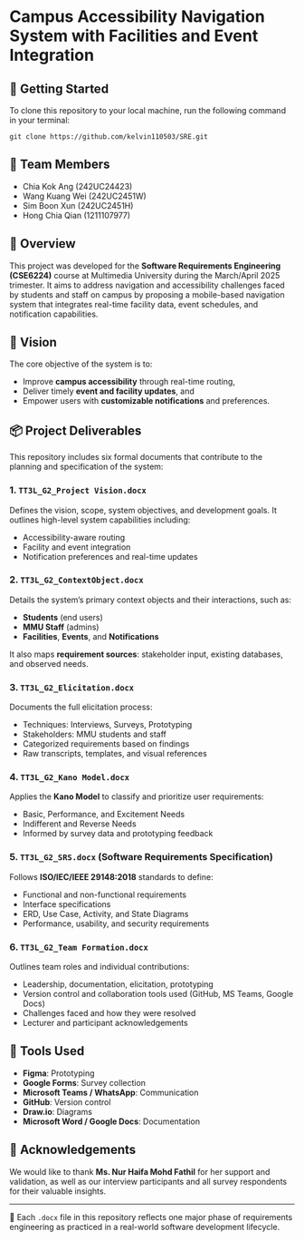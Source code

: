 # Campus Accessibility Navigation System with Facilities and Event Integration
## 🚀 Getting Started

To clone this repository to your local machine, run the following command in your terminal:

```
git clone https://github.com/kelvin110503/SRE.git
```
## 👥 Team Members
- Chia Kok Ang (242UC24423)
- Wang Kuang Wei (242UC2451W)
- Sim Boon Xun (242UC2451H)
- Hong Chia Qian (1211107977)

## 📘 Overview
This project was developed for the **Software Requirements Engineering (CSE6224)** course at Multimedia University during the March/April 2025 trimester. It aims to address navigation and accessibility challenges faced by students and staff on campus by proposing a mobile-based navigation system that integrates real-time facility data, event schedules, and notification capabilities.

## 📌 Vision
The core objective of the system is to:
- Improve **campus accessibility** through real-time routing,
- Deliver timely **event and facility updates**, and
- Empower users with **customizable notifications** and preferences.

## 📦 Project Deliverables
This repository includes six formal documents that contribute to the planning and specification of the system:

### 1. `TT3L_G2_Project Vision.docx`
Defines the vision, scope, system objectives, and development goals. It outlines high-level system capabilities including:
- Accessibility-aware routing
- Facility and event integration
- Notification preferences and real-time updates

### 2. `TT3L_G2_ContextObject.docx`
Details the system’s primary context objects and their interactions, such as:
- **Students** (end users)
- **MMU Staff** (admins)
- **Facilities**, **Events**, and **Notifications**

It also maps **requirement sources**: stakeholder input, existing databases, and observed needs.

### 3. `TT3L_G2_Elicitation.docx`
Documents the full elicitation process:
- Techniques: Interviews, Surveys, Prototyping
- Stakeholders: MMU students and staff
- Categorized requirements based on findings
- Raw transcripts, templates, and visual references

### 4. `TT3L_G2_Kano Model.docx`
Applies the **Kano Model** to classify and prioritize user requirements:
- Basic, Performance, and Excitement Needs
- Indifferent and Reverse Needs
- Informed by survey data and prototyping feedback

### 5. `TT3L_G2_SRS.docx` (Software Requirements Specification)
Follows **ISO/IEC/IEEE 29148:2018** standards to define:
- Functional and non-functional requirements
- Interface specifications
- ERD, Use Case, Activity, and State Diagrams
- Performance, usability, and security requirements

### 6. `TT3L_G2_Team Formation.docx`
Outlines team roles and individual contributions:
- Leadership, documentation, elicitation, prototyping
- Version control and collaboration tools used (GitHub, MS Teams, Google Docs)
- Challenges faced and how they were resolved
- Lecturer and participant acknowledgements

## 🔧 Tools Used
- **Figma**: Prototyping
- **Google Forms**: Survey collection
- **Microsoft Teams / WhatsApp**: Communication
- **GitHub**: Version control
- **Draw.io**: Diagrams
- **Microsoft Word / Google Docs**: Documentation


## 📜 Acknowledgements
We would like to thank **Ms. Nur Haifa Mohd Fathil** for her support and validation, as well as our interview participants and all survey respondents for their valuable insights.

---

📁 Each `.docx` file in this repository reflects one major phase of requirements engineering as practiced in a real-world software development lifecycle.
